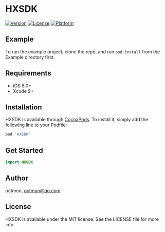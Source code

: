 # HXSDK

[![Version](https://img.shields.io/cocoapods/v/HXSDK.svg?style=flat)](http://cocoapods.org/pods/HXSDK)
[![License](https://img.shields.io/cocoapods/l/HXSDK.svg?style=flat)](http://cocoapods.org/pods/HXSDK)
[![Platform](https://img.shields.io/cocoapods/p/HXSDK.svg?style=flat)](http://cocoapods.org/pods/HXSDK)

## Example

To run the example project, clone the repo, and run `pod install` from the Example directory first.

## Requirements

- iOS 8.0+
- Xcode 9+

## Installation

HXSDK is available through [CocoaPods](http://cocoapods.org). To install
it, simply add the following line to your Podfile:

```ruby
pod 'HXSDK'
```

## Get Started

```swift
import HXSDK
```

## Author

octmon, octmon@qq.com

## License

HXSDK is available under the MIT license. See the LICENSE file for more info.
